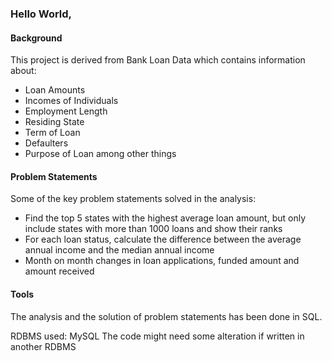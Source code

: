 ### Hello World,

#### Background
This project is derived from Bank Loan Data which contains information about:
- Loan Amounts
- Incomes of Individuals
- Employment Length
- Residing State
- Term of Loan
- Defaulters
- Purpose of Loan
among other things

#### Problem Statements
Some of the key problem statements solved in the analysis:
- Find the top 5 states with the highest average loan amount, but only include states with more than 1000 loans and show their ranks
- For each loan status, calculate the difference between the average annual income and the median annual income
- Month on month changes in loan applications, funded amount and amount received

#### Tools
The analysis and the solution of problem statements has been done in SQL.

RDBMS used: MySQL
The code might need some alteration if written in another RDBMS
